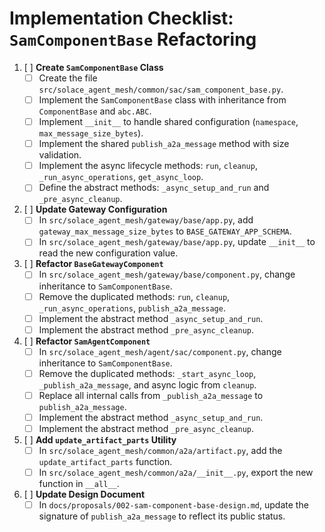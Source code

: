 # Implementation Checklist: `SamComponentBase` Refactoring

1.  [ ] **Create `SamComponentBase` Class**
    -   [ ] Create the file `src/solace_agent_mesh/common/sac/sam_component_base.py`.
    -   [ ] Implement the `SamComponentBase` class with inheritance from `ComponentBase` and `abc.ABC`.
    -   [ ] Implement `__init__` to handle shared configuration (`namespace`, `max_message_size_bytes`).
    -   [ ] Implement the shared `publish_a2a_message` method with size validation.
    -   [ ] Implement the async lifecycle methods: `run`, `cleanup`, `_run_async_operations`, `get_async_loop`.
    -   [ ] Define the abstract methods: `_async_setup_and_run` and `_pre_async_cleanup`.

2.  [ ] **Update Gateway Configuration**
    -   [ ] In `src/solace_agent_mesh/gateway/base/app.py`, add `gateway_max_message_size_bytes` to `BASE_GATEWAY_APP_SCHEMA`.
    -   [ ] In `src/solace_agent_mesh/gateway/base/app.py`, update `__init__` to read the new configuration value.

3.  [ ] **Refactor `BaseGatewayComponent`**
    -   [ ] In `src/solace_agent_mesh/gateway/base/component.py`, change inheritance to `SamComponentBase`.
    -   [ ] Remove the duplicated methods: `run`, `cleanup`, `_run_async_operations`, `publish_a2a_message`.
    -   [ ] Implement the abstract method `_async_setup_and_run`.
    -   [ ] Implement the abstract method `_pre_async_cleanup`.

4.  [ ] **Refactor `SamAgentComponent`**
    -   [ ] In `src/solace_agent_mesh/agent/sac/component.py`, change inheritance to `SamComponentBase`.
    -   [ ] Remove the duplicated methods: `_start_async_loop`, `_publish_a2a_message`, and async logic from `cleanup`.
    -   [ ] Replace all internal calls from `_publish_a2a_message` to `publish_a2a_message`.
    -   [ ] Implement the abstract method `_async_setup_and_run`.
    -   [ ] Implement the abstract method `_pre_async_cleanup`.

5.  [ ] **Add `update_artifact_parts` Utility**
    -   [ ] In `src/solace_agent_mesh/common/a2a/artifact.py`, add the `update_artifact_parts` function.
    -   [ ] In `src/solace_agent_mesh/common/a2a/__init__.py`, export the new function in `__all__`.

6.  [ ] **Update Design Document**
    -   [ ] In `docs/proposals/002-sam-component-base-design.md`, update the signature of `publish_a2a_message` to reflect its public status.
